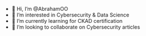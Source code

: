 - 👋 Hi, I’m @AbrahamOO
- 👀 I’m interested in Cybersecurity & Data Science
- 🌱 I’m currently learning for CKAD certification
- 💞️ I’m looking to collaborate on Cybersecurity articles
<!--- 📫 How to reach me mrparkernewyork@gmail.com

<!---
AbrahamOO/AbrahamOO is a ✨ special ✨ repository because its `README.md` (this file) appears on your GitHub profile.
You can click the Preview link to take a look at your changes.
--->
